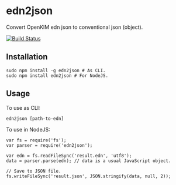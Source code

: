 # edn2json
Convert OpenKIM edn json to conventional json (object).

[![Build Status](https://travis-ci.org/jl2922/edn2json.svg?branch=master)](https://travis-ci.org/jl2922/edn2json)

## Installation

```
sudo npm install -g edn2json # As CLI.
sudo npm install edn2json # For NodeJS.
```

## Usage

To use as CLI:
```
edn2json [path-to-edn]
```

To use in NodeJS:
```
var fs = require('fs');
var parser = require('edn2json');

var edn = fs.readFileSync('result.edn', 'utf8');
data = parser.parse(edn); // data is a usual JavaScript object.

// Save to JSON file.
fs.writeFileSync('result.json', JSON.stringify(data, null, 2));
```
